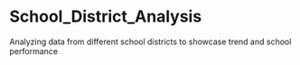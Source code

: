 # School_District_Analysis
Analyzing data from different school districts to showcase trend and school performance

